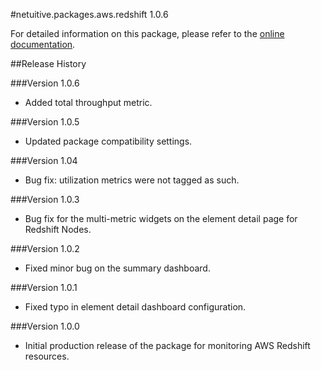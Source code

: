 #netuitive.packages.aws.redshift 1.0.6

For detailed information on this package, please refer to the [online documentation](https://help.app.netuitive.com/Content/Misc/Datasources/AWS/new_aws_datasource.htm).

##Release History

###Version 1.0.6

* Added total throughput metric.

###Version 1.0.5

* Updated package compatibility settings.

###Version 1.04

* Bug fix: utilization metrics were not tagged as such.

###Version 1.0.3

* Bug fix for the multi-metric widgets on the element detail page for Redshift Nodes.

###Version 1.0.2

* Fixed minor bug on the summary dashboard.

###Version 1.0.1

* Fixed typo in element detail dashboard configuration.

###Version 1.0.0

* Initial production release of the package for monitoring AWS Redshift resources.
